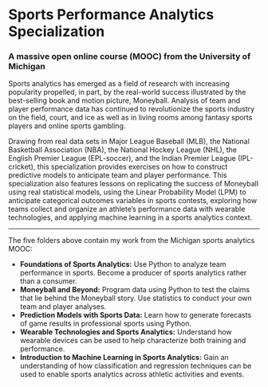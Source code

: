 # Sports Performance Analytics Specialization
### A massive open online course (MOOC) from the University of Michigan

Sports analytics has emerged as a field of research with increasing popularity propelled, in part, by the real-world success illustrated by the best-selling book and motion picture, Moneyball. Analysis of team and player performance data has continued to revolutionize the sports industry on the field, court, and ice as well as in living rooms among fantasy sports players and online sports gambling.

Drawing from real data sets in Major League Baseball (MLB), the National Basketball Association (NBA), the National Hockey League (NHL), the English Premier League (EPL-soccer), and the Indian Premier League (IPL-cricket), this specialization provides exercises on how to construct predictive models to anticipate team and player performance. This specialization also features lessons on replicating the success of Moneyball using real statistical models, using the Linear Probability Model (LPM) to anticipate categorical outcomes variables in sports contests, exploring how teams collect and organize an athlete’s performance data with wearable technologies, and applying machine learning in a sports analytics context.

---

The five folders above contain my work from the Michigan sports analytics MOOC:
- **Foundations of Sports Analytics:** Use Python to analyze team performance in sports. Become a producer of sports analytics rather than a consumer.
- **Moneyball and Beyond:** Program data using Python to test the claims that lie behind the Moneyball story. Use statistics to conduct your own team and player analyses.
- **Prediction Models with Sports Data:** Learn how to generate forecasts of game results in professional sports using Python.
- **Wearable Technologies and Sports Analytics:** Understand how wearable devices can be used to help characterize both training and performance.
- **Introduction to Machine Learning in Sports Analytics:** Gain an understanding of how classification and regression techniques can be used to enable sports analytics across athletic activities and events.
